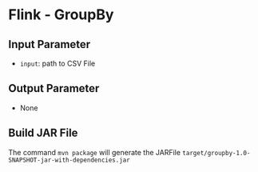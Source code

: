 # Flink - GroupBy

## Input Parameter

- `input`: path to CSV File

## Output Parameter

- None

## Build JAR File

The command `mvn package` will generate the JARFile `target/groupby-1.0-SNAPSHOT-jar-with-dependencies.jar`
